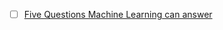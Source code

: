 - [ ] [Five Questions Machine Learning can answer](https://brohrer.github.io/five_questions_data_science_answers.html)
